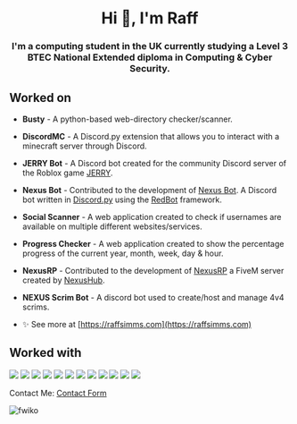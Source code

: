 <h1 align="center">Hi 👋, I'm Raff</h1>
<h3 align="center">I'm a computing student in the UK currently studying a Level 3 BTEC National Extended diploma in Computing & Cyber Security.</h3>

<h2> Worked on</h2>

- <p><b>Busty</b> - A python-based web-directory checker/scanner.</p>
- <p><b>DiscordMC</b> - A Discord.py extension that allows you to interact with a minecraft server through Discord.</p>
- <p><b>JERRY Bot</b> - A Discord bot created for the community Discord server of the Roblox game <a href='https://www.youtube.com/watch?v=Wqtb2AIPYoo' - target="_blank">JERRY</a>.</p>
- <p><b>Nexus Bot</b> - Contributed to the development of <a href='https://bot.nexushub.io' target="_blank">Nexus Bot</a>. A Discord bot written in <a href='https://discordpy.readthedocs.io/' target="_blank">Discord.py</a> using the <a href='https://docs.discord.red/' target="_blank">RedBot</a> framework.</p>
- <p><b>Social Scanner</b> - A web application created to check if usernames are available on multiple different websites/services.</p>
- <p><b>Progress Checker</b> - A web application created to show the percentage progress of the current year, month, week, day & hour.</p>
- <p><b>NexusRP</b> - Contributed to the development of <a href='https://nexusgta.com' target="_blank">NexusRP</a> a FiveM server created by <a href='https://nexushub.io' target="_blank">NexusHub</a>.</p>
- <p><b>NEXUS Scrim Bot</b> - A discord bot used to create/host and manage 4v4 scrims.</p>

- ✨ See more at [https://raffsimms.com](https://raffsimms.com)


<h2> Worked with</h2>
<p align="left">
  <img src="https://img.shields.io/badge/python%20-%2314354C.svg?&style=for-the-badge&logo=python&logoColor=white"/>
  <img src="https://img.shields.io/badge/node.js%20-%2343853D.svg?&style=for-the-badge&logo=node.js&logoColor=white"/>
  <img src="https://img.shields.io/badge/javascript%20-%23323330.svg?&style=for-the-badge&logo=javascript&logoColor=%23F7DF1E"/>
  <img src="https://img.shields.io/badge/c++%20-%2300599C.svg?&style=for-the-badge&logo=c%2B%2B&ogoColor=white"/>
  <img src="https://img.shields.io/badge/java-%23ED8B00.svg?&style=for-the-badge&logo=java&logoColor=white"/>
  <img src="https://img.shields.io/badge/lua-%232C2D72.svg?&style=for-the-badge&logo=lua&logoColor=white"/>
  <img src="https://img.shields.io/badge/express.js%20-%23404d59.svg?&style=for-the-badge"/>
  <img src="https://img.shields.io/badge/adobe%20photoshop%20-%2331A8FF.svg?&style=for-the-badge&logo=adobe%20photoshop&logoColor=white"/>
  <img src="https://img.shields.io/badge/mysql-%2300f.svg?&style=for-the-badge&logo=mysql&logoColor=white"/>
  <img src="https://img.shields.io/badge/docker%20-%230db7ed.svg?&style=for-the-badge&logo=docker&logoColor=white"/>
  <img src="https://img.shields.io/badge/css3%20-%231572B6.svg?&style=for-the-badge&logo=css3&logoColor=white"/>
  <img src="https://img.shields.io/badge/html5%20-%23E34F26.svg?&style=for-the-badge&logo=html5&logoColor=white"/>
</p>




Contact Me: [Contact Form](https://raffsimms.com/contact)

<p align="left"> <img src="https://komarev.com/ghpvc/?username=fwiko&label=Profile%20views&color=0e75b6&style=flat" alt="fwiko" /> </p>
